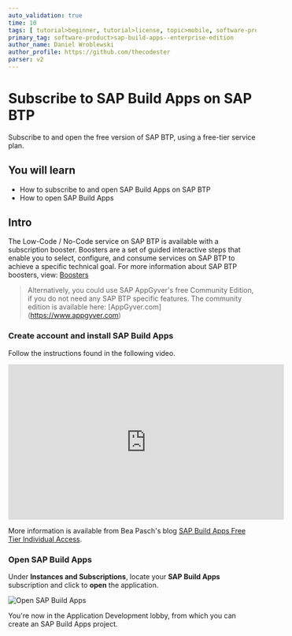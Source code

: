```yaml
---
auto_validation: true
time: 10
tags: [ tutorial>beginner, tutorial>license, topic>mobile, software-product>sap-business-technology-platform,software-product>sap-build,software-product>sap-appgyver]
primary_tag: software-product>sap-build-apps--enterprise-edition
author_name: Daniel Wroblewski
author_profile: https://github.com/thecodester
parser: v2
---
```


# Subscribe to SAP Build Apps on SAP BTP
<!-- description --> Subscribe to and open the free version of SAP BTP, using a free-tier service plan.

## You will learn
- How to subscribe to and open SAP Build Apps on SAP BTP
- How to open SAP Build Apps

## Intro
The Low-Code / No-Code service on SAP BTP is available with a subscription booster. Boosters are a set of guided interactive steps that enable you to select, configure, and consume services on SAP BTP to achieve a specific technical goal. For more information about SAP BTP boosters, view: [Boosters](https://help.sap.com/viewer/65de2977205c403bbc107264b8eccf4b/Cloud/en-US/fb1b56148f834749a2bf51127421610b.html?q=btp%20booster)

>Alternatively, you could use SAP AppGyver's free Community Edition, if you do not need any SAP BTP specific features. The community edition is available here: [AppGyver.com] (https://www.appgyver.com)

### Create account and install SAP Build Apps

Follow the instructions found in the following video.

<iframe width="560" height="315" src="https://www.youtube.com/embed/gk-jZaM6_Rc" frameborder="0" allowfullscreen></iframe>

More information is available from Bea Pasch's blog [SAP Build Apps Free Tier Individual Access](https://blogs.sap.com/2022/11/25/sap-build-apps-free-tier-individual-access/).

### Open SAP Build Apps

Under **Instances and Subscriptions**, locate your **SAP Build Apps** subscription and click to **open** the application.

![Open SAP Build Apps](Open_Appgyver.png)

You're now in the Application Development lobby, from which you can create an SAP Build Apps project.

